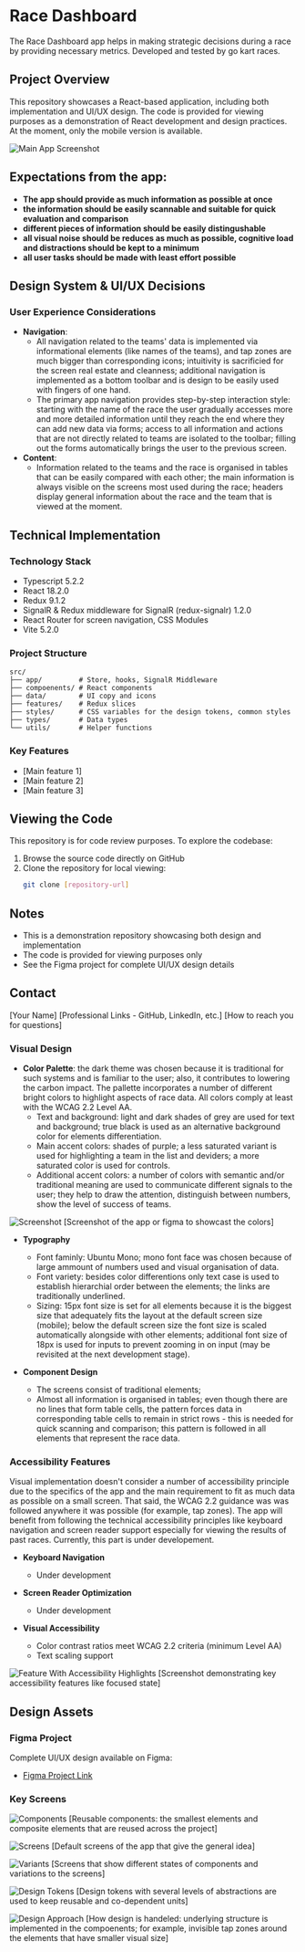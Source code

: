 

# Race Dashboard

The Race Dashboard app helps in making strategic decisions during a race by providing necessary metrics. Developed and tested by go kart races.

## Project Overview

This repository showcases a React-based application, including both implementation and UI/UX design. The code is provided for viewing purposes as a demonstration of React development and design practices.
At the moment, only the mobile version is available.

![Main App Screenshot](./readme/cover.png)

## Expectations from the app:
- **The app should provide as much information as possible at once**
- **the information should be easily scannable and suitable for quick evaluation and comparison**
- **different pieces of information should be easily distingushable**
- **all visual noise should be reduces as much as possible, cognitive load and distractions should be kept to a minimum**
- **all user tasks should be made with least effort possible**

## Design System & UI/UX Decisions

### User Experience Considerations
- **Navigation**: 
  - All navigation related to the teams' data is implemented via informational elements (like names of the teams), and tap zones are much bigger than corresponding icons; intuitivity is sacrificied for the screen real estate and cleanness; additional navigation is implemented as a bottom toolbar and is design to be easily used with fingers of one hand.
  - The primary app navigation provides step-by-step interaction style: starting with the name of the race the user gradually accesses more and more detailed information until they reach the end where they can add new data via forms; access to all information and actions that are not directly related to teams are isolated to the toolbar; filling out the forms automatically brings the user to the previous screen.
- **Content**: 
  - Information related to the teams and the race is organised in tables that can be easily compared with each other; the main information is always visible on the screens most used during the race; headers display general information about the race and the team that is viewed at the moment.

## Technical Implementation

### Technology Stack
- Typescript 5.2.2
- React 18.2.0
- Redux 9.1.2
- SignalR & Redux middleware for SignalR (redux-signalr) 1.2.0
- React Router for screen navigation, CSS Modules
- Vite 5.2.0

### Project Structure
```
src/
├── app/         # Store, hooks, SignalR Middleware
├── compoenents/ # React components
├── data/        # UI copy and icons
├── features/    # Redux slices
├── styles/      # CSS variables for the design tokens, common styles
├── types/       # Data types
└── utils/       # Helper functions
```

### Key Features
- [Main feature 1]
- [Main feature 2]
- [Main feature 3]

## Viewing the Code

This repository is for code review purposes. To explore the codebase:

1. Browse the source code directly on GitHub
2. Clone the repository for local viewing:
   ```bash
   git clone [repository-url]
   ```

## Notes
- This is a demonstration repository showcasing both design and implementation
- The code is provided for viewing purposes only
- See the Figma project for complete UI/UX design details

## Contact

[Your Name]
[Professional Links - GitHub, LinkedIn, etc.]
[How to reach you for questions]

### Visual Design
- **Color Palette**: the dark theme was chosen because it is traditional for such systems and is familiar to the user; also, it contributes to lowering the carbon impact. The pallette incorporates a number of different bright colors to highlight aspects of race data. All colors comply at least with the WCAG 2.2 Level AA.
  - Text and background: light and dark shades of grey are used for text and background; true black is used as an alternative background color for elements differentiation.
  - Main accent colors: shades of purple; a less saturated variant is used for highlighting a team in the list and deviders; a more saturated color is used for controls.
  - Additional accent colors: a number of colors with semantic and/or traditional meaning are used to communicate different signals to the user; they help to draw the attention, distinguish between numbers, show the level of success of teams.

![Screenshot](path_to_screenshot.png)
[Screenshot of the app or figma to showcast the colors]

- **Typography**
  - Font faminly: Ubuntu Mono; mono font face was chosen because of large ammount of numbers used and visual organisation of data.
  - Font variety: besides color differentions only text case is used to establish hierarchial order between the elements; the links are traditionally underlined.
  - Sizing: 15px font size is set for all elements because it is the biggest size that adequately fits the layout at the default screen size (mobile); below the default screen size the font size is scaled automatically alongside with other elements; additional font size of 18px is used for inputs to prevent zooming in on input (may be revisited at the next development stage).

- **Component Design**
  - The screens consist of traditional elements;
  - Almost all information is organised in tables; even though there are no lines that form table cells, the pattern forces data in corresponding table cells to remain in strict rows - this is needed for quick scanning and comparison; this pattern is followed in all elements that represent the race data.

### Accessibility Features

Visual implementation doesn't consider a number of accessibility principle due to the specifics of the app and the main requirement to fit as much data as possible on a small screen. That said, the WCAG 2.2 guidance was was followed anywhere it was possible (for example, tap zones). The app will benefit from following the technical accessibility principles like keyboard navigation and screen reader support especially for viewing the results of past races. Currently, this part is under developement.

- **Keyboard Navigation**
  - Under development

- **Screen Reader Optimization**
  - Under development

- **Visual Accessibility**
  - Color contrast ratios meet WCAG 2.2 criteria (minimum Level AA)
  - Text scaling support

![Feature With Accessibility Highlights](path_to_feature_screenshot.png)
[Screenshot demonstrating key accessibility features like focused state]

## Design Assets

### Figma Project
Complete UI/UX design available on Figma:
- [Figma Project Link](https://www.figma.com/design/wXrteEcg8uDTsmtVstEKRm/Design?node-id=1-2&t=7gwSXWcHseae3ilt-1)

### Key Screens
![Components](./readme/screenshotComponents.png)
[Reusable components: the smallest elements and composite elements that are reused across the project]

![Screens](./readme/screenshotScreens.png)
[Default screens of the app that give the general idea]

![Variants](./readme/screenshotVariants.png)
[Screens that show different states of components and variations to the screens]

![Design Tokens](./readme/screenshotDesignTokens.png)
[Design tokens with several levels of abstractions are used to keep reusable and co-dependent units]

![Design Approach](./readme/screenshotDesignApproach.png)
[How design is handeled: underlying structure is implemented in the compoenents; for example, invisible tap zones around the elements that have smaller visual size]


